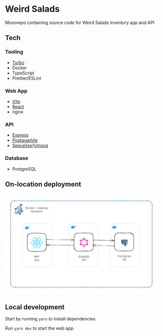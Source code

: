 # Weird Salads
Monorepo containing source code for Weird Salads inventory app and API

## Tech
### Tooling
* [Turbo](https://turbo.build/)
* Docker
* TypeScript
* Prettier/ESLint

### Web App
* [Vite](https://vitejs.dev/)
* [React](https://react.dev/)
* nginx

### API
* [Express](https://expressjs.com/)
* [Postgraphile](https://www.graphile.org/postgraphile/)
* [Sequelize](https://sequelize.org/)/[Umzug](https://github.com/sequelize/umzug)

### Database
* PostgreSQL

## On-location deployment
![Deployment](./doc/deployment.png)

## Local development
Start by running `yarn` to install dependencies.

Run `yarn dev` to start the web app.

